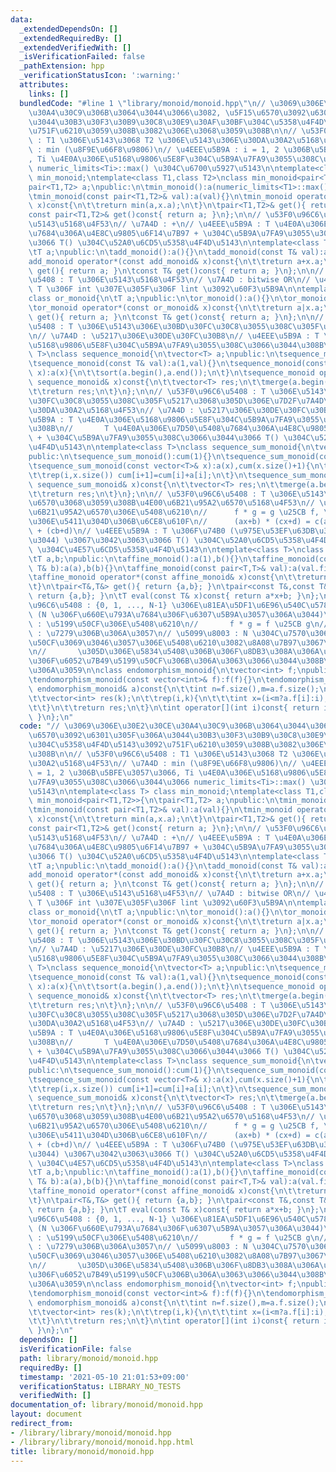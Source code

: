 ```yaml
---
data:
  _extendedDependsOn: []
  _extendedRequiredBy: []
  _extendedVerifiedWith: []
  _isVerificationFailed: false
  _pathExtension: hpp
  _verificationStatusIcon: ':warning:'
  attributes:
    links: []
  bundledCode: "#line 1 \"library/monoid/monoid.hpp\"\n// \u3069\u306E\u30E2\u30CE\
    \u30A4\u30C9\u306B\u3064\u3044\u3066\u3082, \u5F15\u6570\u3092\u6301\u305F\u306A\
    \u3044\u30B3\u30F3\u30B9\u30C8\u30E9\u30AF\u30BF\u304C\u5358\u4F4D\u5143\u3092\
    \u751F\u6210\u3059\u308B\u3082\u306E\u3068\u3059\u308B\n\n// \u53F0\u96C6\u5408\
    \ : T1 \u306E\u5143\u3068 T2 \u306E\u5143\u306E\u30DA\u30A2\u5168\u4F53\n// \u7A4D\
    \ : min (\u8F9E\u66F8\u9806)\n// \u4EEE\u5B9A : i = 1, 2 \u306B\u5BFE\u3057\u3066\
    , Ti \u4E0A\u306E\u5168\u9806\u5E8F\u304C\u5B9A\u7FA9\u3055\u308C\u3066\u3044\u3066\
    \ numeric_limits<Ti>::max() \u304C\u6700\u5927\u5143\n\ntemplate<class T> class\
    \ min_monoid;\ntemplate<class T1,class T2>\nclass min_monoid<pair<T1,T2>>{\n\t\
    pair<T1,T2> a;\npublic:\n\tmin_monoid():a(numeric_limits<T1>::max(),numeric_limits<T2>::max()){}\n\
    \tmin_monoid(const pair<T1,T2>& val):a(val){}\n\tmin_monoid operator*(const min_monoid&\
    \ x)const{\n\t\treturn min(a,x.a);\n\t}\n\tpair<T1,T2>& get(){ return a; }\n\t\
    const pair<T1,T2>& get()const{ return a; }\n};\n\n// \u53F0\u96C6\u5408 : T \u306E\
    \u5143\u5168\u4F53\n// \u7A4D : +\n// \u4EEE\u5B9A : T \u4E0A\u306E\u7D50\u5408\
    \u7684\u306A\u4E8C\u9805\u6F14\u7B97 + \u304C\u5B9A\u7FA9\u3055\u308C\u3066\u3044\
    \u3066 T() \u304C\u52A0\u6CD5\u5358\u4F4D\u5143\n\ntemplate<class T>\nclass add_monoid{\n\
    \tT a;\npublic:\n\tadd_monoid():a(){}\n\tadd_monoid(const T& val):a(val){}\n\t\
    add_monoid operator*(const add_monoid& x)const{\n\t\treturn a+x.a;\n\t}\n\tT&\
    \ get(){ return a; }\n\tconst T& get()const{ return a; }\n};\n\n// \u53F0\u96C6\
    \u5408 : T \u306E\u5143\u5168\u4F53\n// \u7A4D : bitwise OR\n// \u4EEE\u5B9A :\
    \ T \u306F int \u307E\u305F\u306F lint \u3092\u60F3\u5B9A\n\ntemplate<class T>\n\
    class or_monoid{\n\tT a;\npublic:\n\tor_monoid():a(){}\n\tor_monoid(const T& val):a(val){}\n\
    \tor_monoid operator*(const or_monoid& x)const{\n\t\treturn a|x.a;\n\t}\n\tT&\
    \ get(){ return a; }\n\tconst T& get()const{ return a; }\n};\n\n// \u53F0\u96C6\
    \u5408 : T \u306E\u5143\u306E\u30BD\u30FC\u30C8\u3055\u308C\u305F\u5217\u5168\u4F53\
    \n// \u7A4D : \u5217\u306E\u30DE\u30FC\u30B8\n// \u4EEE\u5B9A : T \u4E0A\u306E\
    \u5168\u9806\u5E8F\u304C\u5B9A\u7FA9\u3055\u308C\u3066\u3044\u308B\n\ntemplate<class\
    \ T>\nclass sequence_monoid{\n\tvector<T> a;\npublic:\n\tsequence_monoid(){}\n\
    \tsequence_monoid(const T& val):a(1,val){}\n\tsequence_monoid(const vector<T>&\
    \ x):a(x){\n\t\tsort(a.begin(),a.end());\n\t}\n\tsequence_monoid operator*(const\
    \ sequence_monoid& x)const{\n\t\tvector<T> res;\n\t\tmerge(a.begin(),a.end(),x.a.begin(),x.a.end(),back_inserter(res));\n\
    \t\treturn res;\n\t}\n};\n\n// \u53F0\u96C6\u5408 : T \u306E\u5143\u306E\u30BD\
    \u30FC\u30C8\u3055\u308C\u305F\u5217\u3068\u305D\u306E\u7D2F\u7A4D\u548C\u306E\
    \u30DA\u30A2\u5168\u4F53\n// \u7A4D : \u5217\u306E\u30DE\u30FC\u30B8\n// \u4EEE\
    \u5B9A : T \u4E0A\u306E\u5168\u9806\u5E8F\u304C\u5B9A\u7FA9\u3055\u308C\u3066\u3044\
    \u308B\n//       T \u4E0A\u306E\u7D50\u5408\u7684\u306A\u4E8C\u9805\u6F14\u7B97\
    \ + \u304C\u5B9A\u7FA9\u3055\u308C\u3066\u3044\u3066 T() \u304C\u52A0\u6CD5\u5358\
    \u4F4D\u5143\n\ntemplate<class T>\nclass sequence_sum_monoid{\n\tvector<T> a,cum;\n\
    public:\n\tsequence_sum_monoid():cum(1){}\n\tsequence_sum_monoid(const T& val):a(1,val),cum{T(),val}{}\n\
    \tsequence_sum_monoid(const vector<T>& x):a(x),cum(x.size()+1){\n\t\tsort(a.begin(),a.end());\n\
    \t\trep(i,x.size()) cum[i+1]=cum[i]+a[i];\n\t}\n\tsequence_sum_monoid operator*(const\
    \ sequence_sum_monoid& x)const{\n\t\tvector<T> res;\n\t\tmerge(a.begin(),a.end(),x.a.begin(),x.a.end(),back_inserter(res));\n\
    \t\treturn res;\n\t}\n};\n\n// \u53F0\u96C6\u5408 : T \u306E\u5143\u3092\u4FC2\
    \u6570\u3068\u3059\u308B\u4E00\u6B21\u95A2\u6570\u5168\u4F53\n// \u7A4D : \u4E00\
    \u6B21\u95A2\u6570\u306E\u5408\u6210\n//      f * g = g \u25CB f, \u5408\u6210\
    \u306E\u5411\u304D\u306B\u6CE8\u610F\n//      (ax+b) * (cx+d) = c(ax+b)+d = cax\
    \ + (cb+d)\n// \u4EEE\u5B9A : T \u306F\u74B0 (\u975E\u53EF\u63DB\u3067\u3082\u3088\
    \u3044) \u3067\u3042\u3063\u3066 T() \u304C\u52A0\u6CD5\u5358\u4F4D\u5143, T(1)\
    \ \u304C\u4E57\u6CD5\u5358\u4F4D\u5143\n\ntemplate<class T>\nclass affine_monoid{\n\
    \tT a,b;\npublic:\n\taffine_monoid():a(1),b(){}\n\taffine_monoid(const T& a,const\
    \ T& b):a(a),b(b){}\n\taffine_monoid(const pair<T,T>& val):a(val.first),b(val.second){}\n\
    \taffine_monoid operator*(const affine_monoid& x)const{\n\t\treturn {x.a*a,x.a*b+x.b};\n\
    \t}\n\tpair<T&,T&> get(){ return {a,b}; }\n\tpair<const T&,const T&> get()const{\
    \ return {a,b}; }\n\tT eval(const T& x)const{ return a*x+b; }\n};\n\n// \u53F0\
    \u96C6\u5408 : {0, 1, ..., N-1} \u306E\u81EA\u5DF1\u6E96\u540C\u578B\u5168\u4F53\
    \ (N \u306F\u660E\u793A\u7684\u306F\u6307\u5B9A\u3057\u306A\u3044)\n// \u7A4D\
    \ : \u5199\u50CF\u306E\u5408\u6210\n//       f * g = f \u25CB g\n// \u4EEE\u5B9A\
    \ : \u7279\u306B\u306A\u3057\n// \u5099\u8003 : N \u304C\u7570\u306A\u308B\u5199\
    \u50CF\u3069\u3046\u3057\u306E\u5408\u6210\u3082\u8A08\u7B97\u3067\u304D\u308B\
    \n//       \u305D\u306E\u5834\u5408\u306B\u306F\u8DB3\u308A\u306A\u3044\u90E8\u5206\
    \u306F\u6052\u7B49\u5199\u50CF\u306B\u306A\u3063\u3066\u3044\u308B\u3068\u898B\
    \u306A\u3059\n\nclass endomorphism_monoid{\n\tvector<int> f;\npublic:\n\tendomorphism_monoid(){}\n\
    \tendomorphism_monoid(const vector<int>& f):f(f){}\n\tendomorphism_monoid operator*(const\
    \ endomorphism_monoid& a)const{\n\t\tint n=f.size(),m=a.f.size();\n\t\tint k=max(n,m);\n\
    \t\tvector<int> res(k);\n\t\trep(i,k){\n\t\t\tint x=(i<m?a.f[i]:i);\n\t\t\tres[i]=(x<n?f[x]:x);\n\
    \t\t}\n\t\treturn res;\n\t}\n\tint operator[](int i)const{ return i<f.size()?f[i]:i;\
    \ }\n};\n"
  code: "// \u3069\u306E\u30E2\u30CE\u30A4\u30C9\u306B\u3064\u3044\u3066\u3082, \u5F15\
    \u6570\u3092\u6301\u305F\u306A\u3044\u30B3\u30F3\u30B9\u30C8\u30E9\u30AF\u30BF\
    \u304C\u5358\u4F4D\u5143\u3092\u751F\u6210\u3059\u308B\u3082\u306E\u3068\u3059\
    \u308B\n\n// \u53F0\u96C6\u5408 : T1 \u306E\u5143\u3068 T2 \u306E\u5143\u306E\u30DA\
    \u30A2\u5168\u4F53\n// \u7A4D : min (\u8F9E\u66F8\u9806)\n// \u4EEE\u5B9A : i\
    \ = 1, 2 \u306B\u5BFE\u3057\u3066, Ti \u4E0A\u306E\u5168\u9806\u5E8F\u304C\u5B9A\
    \u7FA9\u3055\u308C\u3066\u3044\u3066 numeric_limits<Ti>::max() \u304C\u6700\u5927\
    \u5143\n\ntemplate<class T> class min_monoid;\ntemplate<class T1,class T2>\nclass\
    \ min_monoid<pair<T1,T2>>{\n\tpair<T1,T2> a;\npublic:\n\tmin_monoid():a(numeric_limits<T1>::max(),numeric_limits<T2>::max()){}\n\
    \tmin_monoid(const pair<T1,T2>& val):a(val){}\n\tmin_monoid operator*(const min_monoid&\
    \ x)const{\n\t\treturn min(a,x.a);\n\t}\n\tpair<T1,T2>& get(){ return a; }\n\t\
    const pair<T1,T2>& get()const{ return a; }\n};\n\n// \u53F0\u96C6\u5408 : T \u306E\
    \u5143\u5168\u4F53\n// \u7A4D : +\n// \u4EEE\u5B9A : T \u4E0A\u306E\u7D50\u5408\
    \u7684\u306A\u4E8C\u9805\u6F14\u7B97 + \u304C\u5B9A\u7FA9\u3055\u308C\u3066\u3044\
    \u3066 T() \u304C\u52A0\u6CD5\u5358\u4F4D\u5143\n\ntemplate<class T>\nclass add_monoid{\n\
    \tT a;\npublic:\n\tadd_monoid():a(){}\n\tadd_monoid(const T& val):a(val){}\n\t\
    add_monoid operator*(const add_monoid& x)const{\n\t\treturn a+x.a;\n\t}\n\tT&\
    \ get(){ return a; }\n\tconst T& get()const{ return a; }\n};\n\n// \u53F0\u96C6\
    \u5408 : T \u306E\u5143\u5168\u4F53\n// \u7A4D : bitwise OR\n// \u4EEE\u5B9A :\
    \ T \u306F int \u307E\u305F\u306F lint \u3092\u60F3\u5B9A\n\ntemplate<class T>\n\
    class or_monoid{\n\tT a;\npublic:\n\tor_monoid():a(){}\n\tor_monoid(const T& val):a(val){}\n\
    \tor_monoid operator*(const or_monoid& x)const{\n\t\treturn a|x.a;\n\t}\n\tT&\
    \ get(){ return a; }\n\tconst T& get()const{ return a; }\n};\n\n// \u53F0\u96C6\
    \u5408 : T \u306E\u5143\u306E\u30BD\u30FC\u30C8\u3055\u308C\u305F\u5217\u5168\u4F53\
    \n// \u7A4D : \u5217\u306E\u30DE\u30FC\u30B8\n// \u4EEE\u5B9A : T \u4E0A\u306E\
    \u5168\u9806\u5E8F\u304C\u5B9A\u7FA9\u3055\u308C\u3066\u3044\u308B\n\ntemplate<class\
    \ T>\nclass sequence_monoid{\n\tvector<T> a;\npublic:\n\tsequence_monoid(){}\n\
    \tsequence_monoid(const T& val):a(1,val){}\n\tsequence_monoid(const vector<T>&\
    \ x):a(x){\n\t\tsort(a.begin(),a.end());\n\t}\n\tsequence_monoid operator*(const\
    \ sequence_monoid& x)const{\n\t\tvector<T> res;\n\t\tmerge(a.begin(),a.end(),x.a.begin(),x.a.end(),back_inserter(res));\n\
    \t\treturn res;\n\t}\n};\n\n// \u53F0\u96C6\u5408 : T \u306E\u5143\u306E\u30BD\
    \u30FC\u30C8\u3055\u308C\u305F\u5217\u3068\u305D\u306E\u7D2F\u7A4D\u548C\u306E\
    \u30DA\u30A2\u5168\u4F53\n// \u7A4D : \u5217\u306E\u30DE\u30FC\u30B8\n// \u4EEE\
    \u5B9A : T \u4E0A\u306E\u5168\u9806\u5E8F\u304C\u5B9A\u7FA9\u3055\u308C\u3066\u3044\
    \u308B\n//       T \u4E0A\u306E\u7D50\u5408\u7684\u306A\u4E8C\u9805\u6F14\u7B97\
    \ + \u304C\u5B9A\u7FA9\u3055\u308C\u3066\u3044\u3066 T() \u304C\u52A0\u6CD5\u5358\
    \u4F4D\u5143\n\ntemplate<class T>\nclass sequence_sum_monoid{\n\tvector<T> a,cum;\n\
    public:\n\tsequence_sum_monoid():cum(1){}\n\tsequence_sum_monoid(const T& val):a(1,val),cum{T(),val}{}\n\
    \tsequence_sum_monoid(const vector<T>& x):a(x),cum(x.size()+1){\n\t\tsort(a.begin(),a.end());\n\
    \t\trep(i,x.size()) cum[i+1]=cum[i]+a[i];\n\t}\n\tsequence_sum_monoid operator*(const\
    \ sequence_sum_monoid& x)const{\n\t\tvector<T> res;\n\t\tmerge(a.begin(),a.end(),x.a.begin(),x.a.end(),back_inserter(res));\n\
    \t\treturn res;\n\t}\n};\n\n// \u53F0\u96C6\u5408 : T \u306E\u5143\u3092\u4FC2\
    \u6570\u3068\u3059\u308B\u4E00\u6B21\u95A2\u6570\u5168\u4F53\n// \u7A4D : \u4E00\
    \u6B21\u95A2\u6570\u306E\u5408\u6210\n//      f * g = g \u25CB f, \u5408\u6210\
    \u306E\u5411\u304D\u306B\u6CE8\u610F\n//      (ax+b) * (cx+d) = c(ax+b)+d = cax\
    \ + (cb+d)\n// \u4EEE\u5B9A : T \u306F\u74B0 (\u975E\u53EF\u63DB\u3067\u3082\u3088\
    \u3044) \u3067\u3042\u3063\u3066 T() \u304C\u52A0\u6CD5\u5358\u4F4D\u5143, T(1)\
    \ \u304C\u4E57\u6CD5\u5358\u4F4D\u5143\n\ntemplate<class T>\nclass affine_monoid{\n\
    \tT a,b;\npublic:\n\taffine_monoid():a(1),b(){}\n\taffine_monoid(const T& a,const\
    \ T& b):a(a),b(b){}\n\taffine_monoid(const pair<T,T>& val):a(val.first),b(val.second){}\n\
    \taffine_monoid operator*(const affine_monoid& x)const{\n\t\treturn {x.a*a,x.a*b+x.b};\n\
    \t}\n\tpair<T&,T&> get(){ return {a,b}; }\n\tpair<const T&,const T&> get()const{\
    \ return {a,b}; }\n\tT eval(const T& x)const{ return a*x+b; }\n};\n\n// \u53F0\
    \u96C6\u5408 : {0, 1, ..., N-1} \u306E\u81EA\u5DF1\u6E96\u540C\u578B\u5168\u4F53\
    \ (N \u306F\u660E\u793A\u7684\u306F\u6307\u5B9A\u3057\u306A\u3044)\n// \u7A4D\
    \ : \u5199\u50CF\u306E\u5408\u6210\n//       f * g = f \u25CB g\n// \u4EEE\u5B9A\
    \ : \u7279\u306B\u306A\u3057\n// \u5099\u8003 : N \u304C\u7570\u306A\u308B\u5199\
    \u50CF\u3069\u3046\u3057\u306E\u5408\u6210\u3082\u8A08\u7B97\u3067\u304D\u308B\
    \n//       \u305D\u306E\u5834\u5408\u306B\u306F\u8DB3\u308A\u306A\u3044\u90E8\u5206\
    \u306F\u6052\u7B49\u5199\u50CF\u306B\u306A\u3063\u3066\u3044\u308B\u3068\u898B\
    \u306A\u3059\n\nclass endomorphism_monoid{\n\tvector<int> f;\npublic:\n\tendomorphism_monoid(){}\n\
    \tendomorphism_monoid(const vector<int>& f):f(f){}\n\tendomorphism_monoid operator*(const\
    \ endomorphism_monoid& a)const{\n\t\tint n=f.size(),m=a.f.size();\n\t\tint k=max(n,m);\n\
    \t\tvector<int> res(k);\n\t\trep(i,k){\n\t\t\tint x=(i<m?a.f[i]:i);\n\t\t\tres[i]=(x<n?f[x]:x);\n\
    \t\t}\n\t\treturn res;\n\t}\n\tint operator[](int i)const{ return i<f.size()?f[i]:i;\
    \ }\n};\n"
  dependsOn: []
  isVerificationFile: false
  path: library/monoid/monoid.hpp
  requiredBy: []
  timestamp: '2021-05-10 21:01:53+09:00'
  verificationStatus: LIBRARY_NO_TESTS
  verifiedWith: []
documentation_of: library/monoid/monoid.hpp
layout: document
redirect_from:
- /library/library/monoid/monoid.hpp
- /library/library/monoid/monoid.hpp.html
title: library/monoid/monoid.hpp
---
```

